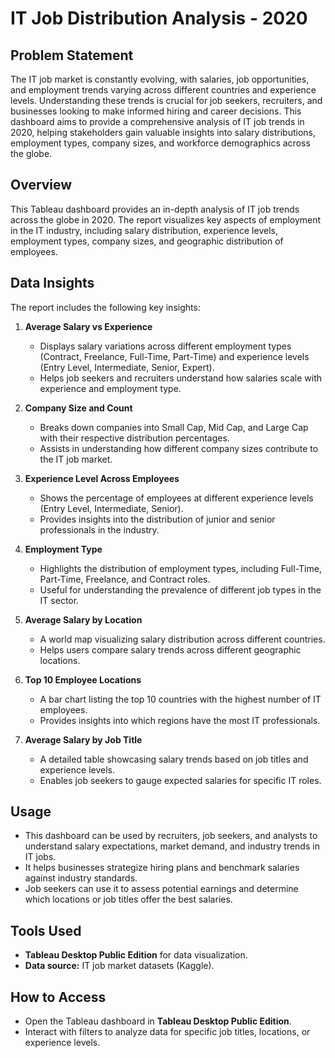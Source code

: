 # IT Job Distribution Analysis - 2020

## Problem Statement
The IT job market is constantly evolving, with salaries, job opportunities, and employment trends varying across different countries and experience levels. Understanding these trends is crucial for job seekers, recruiters, and businesses looking to make informed hiring and career decisions. This dashboard aims to provide a comprehensive analysis of IT job trends in 2020, helping stakeholders gain valuable insights into salary distributions, employment types, company sizes, and workforce demographics across the globe.

## Overview
This Tableau dashboard provides an in-depth analysis of IT job trends across the globe in 2020. The report visualizes key aspects of employment in the IT industry, including salary distribution, experience levels, employment types, company sizes, and geographic distribution of employees.

## Data Insights
The report includes the following key insights:

1. **Average Salary vs Experience**
   - Displays salary variations across different employment types (Contract, Freelance, Full-Time, Part-Time) and experience levels (Entry Level, Intermediate, Senior, Expert).
   - Helps job seekers and recruiters understand how salaries scale with experience and employment type.

2. **Company Size and Count**
   - Breaks down companies into Small Cap, Mid Cap, and Large Cap with their respective distribution percentages.
   - Assists in understanding how different company sizes contribute to the IT job market.

3. **Experience Level Across Employees**
   - Shows the percentage of employees at different experience levels (Entry Level, Intermediate, Senior).
   - Provides insights into the distribution of junior and senior professionals in the industry.

4. **Employment Type**
   - Highlights the distribution of employment types, including Full-Time, Part-Time, Freelance, and Contract roles.
   - Useful for understanding the prevalence of different job types in the IT sector.

5. **Average Salary by Location**
   - A world map visualizing salary distribution across different countries.
   - Helps users compare salary trends across different geographic locations.

6. **Top 10 Employee Locations**
   - A bar chart listing the top 10 countries with the highest number of IT employees.
   - Provides insights into which regions have the most IT professionals.

7. **Average Salary by Job Title**
   - A detailed table showcasing salary trends based on job titles and experience levels.
   - Enables job seekers to gauge expected salaries for specific IT roles.

## Usage
- This dashboard can be used by recruiters, job seekers, and analysts to understand salary expectations, market demand, and industry trends in IT jobs.
- It helps businesses strategize hiring plans and benchmark salaries against industry standards.
- Job seekers can use it to assess potential earnings and determine which locations or job titles offer the best salaries.

## Tools Used
- **Tableau Desktop Public Edition** for data visualization.
- **Data source:** IT job market datasets (Kaggle).

## How to Access
- Open the Tableau dashboard in **Tableau Desktop Public Edition**.
- Interact with filters to analyze data for specific job titles, locations, or experience levels.

